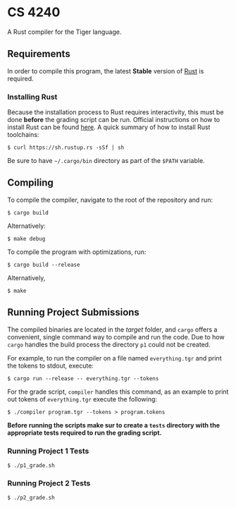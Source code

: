 # CS 4240

A Rust compiler for the Tiger language.

## Requirements

In order to compile this program, the latest **Stable** version of [Rust](https://www.rust-lang.org/) is required.


### Installing Rust

Because the installation process to Rust requires interactivity, this must be done **before** the grading script can be run. Official instructions on how to install Rust can be found [here](https://www.rust-lang.org/en-US/install.html). A quick summary of how to install Rust toolchains:

```
$ curl https://sh.rustup.rs -sSf | sh
```

Be sure to have `~/.cargo/bin` directory as part of the `$PATH` variable.


## Compiling

To compile the compiler, navigate to the root of the repository and run:

```
$ cargo build
```

Alternatively:

```
$ make debug
```

To compile the program with optimizations, run:

```
$ cargo build --release
```

Alternatively,

```
$ make
```

## Running Project Submissions

The compiled binaries are located in the *target* folder, and `cargo` offers a convenient, single command way to compile and run the code. Due to how `cargo` handles the build process the directory `p1` could not be created.

For example, to run the compiler on a file named `everything.tgr` and print the tokens to stdout, execute:

```
$ cargo run --release -- everything.tgr --tokens
```

For the grade script, `compiler` handles this command, as an example to print out tokens of `everything.tgr` execute the following:

```
$ ./compiler program.tgr --tokens > program.tokens
```

**Before running the scripts make sur to create a `tests` directory with the appropriate tests required to run the grading script.**

### Running Project 1 Tests

```
$ ./p1_grade.sh
```

### Running Project 2 Tests

```
$ ./p2_grade.sh
```